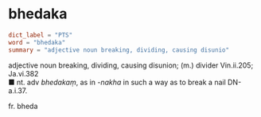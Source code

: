 # bhedaka

``` toml
dict_label = "PTS"
word = "bhedaka"
summary = "adjective noun breaking, dividing, causing disunio"
```

adjective noun breaking, dividing, causing disunion; (m.) divider Vin.ii.205; Ja.vi.382  
■ nt. adv *bhedakaṃ*, as in *\-nakha* in such a way as to break a nail DN\-a.i.37.

fr. bheda

